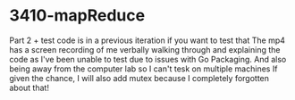 # 3410-mapReduce
Part 2 + test code is in a previous iteration if you want to test that
The mp4 has a screen recording of me verbally walking through and explaining the code
as I've been unable to test due to issues with Go Packaging. And also being away
from the computer lab so I can't tesk on multiple machines
If given the chance, I will also add mutex because I completely forgotten about
that!
